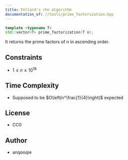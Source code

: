 ```yaml
---
title: Pollard's rho algorithm
documentation_of: //tools/prime_factorization.hpp
---
```


```cpp
template <typename T>
std::vector<T> prime_factorization(T n);
```

It returns the prime factors of $n$ in ascending order.

## Constraints
- $1 \leq n \leq 10^{18}$

## Time Complexity
- Supposed to be $O\left(n^\frac{1}{4}\right)$ expected

## License
- CC0

## Author
- anqooqie
